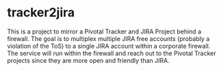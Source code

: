 # tracker2jira

This is a project to mirror a Pivotal Tracker and JIRA Project behind a firewall. The goal is to multiplex multiple JIRA free accounts (probably a violation of the ToS) to a single JIRA account within a corporate firewall. The service will run within the firewall and reach out to the Pivotal Tracker projects since they are more open and friendly than JIRA.
